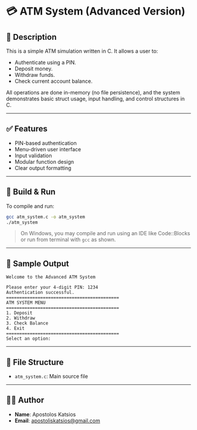 # 💳 ATM System (Advanced Version)

## 📜 Description

This is a simple ATM simulation written in C. It allows a user to:
- Authenticate using a PIN.
- Deposit money.
- Withdraw funds.
- Check current account balance.

All operations are done in-memory (no file persistence), and the system demonstrates basic struct usage, input handling, and control structures in C.

---

## ✅ Features

- PIN-based authentication
- Menu-driven user interface
- Input validation
- Modular function design
- Clear output formatting

---

## 🔧 Build & Run

To compile and run:

```bash
gcc atm_system.c -o atm_system
./atm_system
```

> On Windows, you may compile and run using an IDE like Code::Blocks or run from terminal with `gcc` as shown.

---

## 🧪 Sample Output

```
Welcome to the Advanced ATM System

Please enter your 4-digit PIN: 1234
Authentication successful.
===========================================
ATM SYSTEM MENU
===========================================
1. Deposit
2. Withdraw
3. Check Balance
4. Exit
===========================================
Select an option: 
```

---

## 📁 File Structure

- `atm_system.c`: Main source file

---

## 👨‍💻 Author

- **Name**: Apostolos Katsios  
- **Email**: apostoliskatsios@gmail.com
